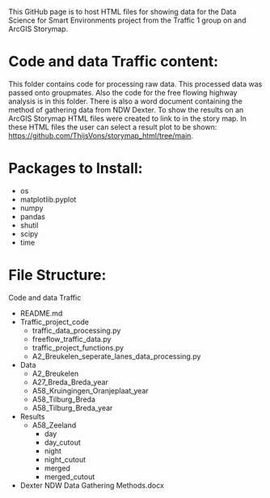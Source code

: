 This GitHub page is to host HTML files for showing data for the Data Science for Smart Environments project from the Traffic 1 group on and ArcGIS Storymap.

# Code and data Traffic content:
This folder contains code for processing raw data. This processed data was passed onto groupmates.
Also the code for the free flowing highway analysis is in this folder.
There is also a word document containing the method of gathering data from NDW Dexter.
To show the results on an ArcGIS Storymap HTML files were created to link to in the story map.
In these HTML files the user can select a result plot to be shown: https://github.com/ThijsVons/storymap_html/tree/main.

# Packages to Install:
- os
- matplotlib.pyplot
- numpy
- pandas
- shutil
- scipy
- time

# File Structure:
Code and data Traffic
  * README.md
  * Traffic_project_code
    * traffic_data_processing.py
    * freeflow_traffic_data.py
    * traffic_project_functions.py
    * A2_Breukelen_seperate_lanes_data_processing.py
  * Data
    * A2_Breukelen
    * A27_Breda_Breda_year
    * A58_Kruingingen_Oranjeplaat_year
    * A58_Tilburg_Breda
    * A58_Tilburg_Breda_year
  * Results
    * A58_Zeeland
      * day
      * day_cutout
      * night
      * night_cutout
      * merged
      * merged_cutout  
  * Dexter NDW Data Gathering Methods.docx
